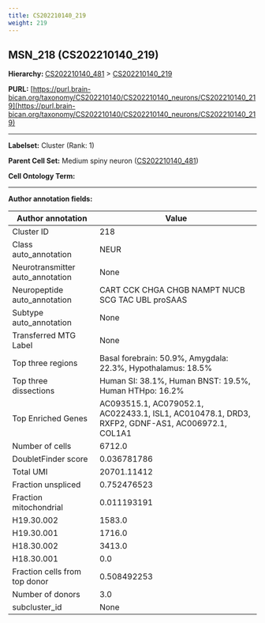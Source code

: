 ```yaml
---
title: CS202210140_219
weight: 219
---
```

## MSN_218 (CS202210140_219)
<b>Hierarchy: </b>
[CS202210140_481](../CS202210140_481) >
[CS202210140_219](../CS202210140_219)

**PURL:** [https://purl.brain-bican.org/taxonomy/CS202210140/CS202210140_neurons/CS202210140_219](https://purl.brain-bican.org/taxonomy/CS202210140/CS202210140_neurons/CS202210140_219)

---


**Labelset:** Cluster (Rank: 1)

**Parent Cell Set:** Medium spiny neuron ([CS202210140_481](../CS202210140_481))



**Cell Ontology Term:** 

[MARKER GENES.]: #


---

[TRANSFERRED ANNOTATIONS.]: #


[AUTHOR ANNOTATION FIELDS.]: #


**Author annotation fields:**

| Author annotation | Value |
|-------------------|-------|
|Cluster ID|218|
|Class auto_annotation|NEUR|
|Neurotransmitter auto_annotation|None|
|Neuropeptide auto_annotation|CART CCK CHGA CHGB NAMPT NUCB SCG TAC UBL proSAAS|
|Subtype auto_annotation|None|
|Transferred MTG Label|None|
|Top three regions|Basal forebrain: 50.9%, Amygdala: 22.3%, Hypothalamus: 18.5%|
|Top three dissections|Human SI: 38.1%, Human BNST: 19.5%, Human HTHpo: 16.2%|
|Top Enriched Genes|AC093515.1, AC079052.1, AC022433.1, ISL1, AC010478.1, DRD3, RXFP2, GDNF-AS1, AC006972.1, COL1A1|
|Number of cells|6712.0|
|DoubletFinder score|0.036781786|
|Total UMI|20701.11412|
|Fraction unspliced|0.752476523|
|Fraction mitochondrial|0.011193191|
|H19.30.002|1583.0|
|H19.30.001|1716.0|
|H18.30.002|3413.0|
|H18.30.001|0.0|
|Fraction cells from top donor|0.508492253|
|Number of donors|3.0|
|subcluster_id|None|
